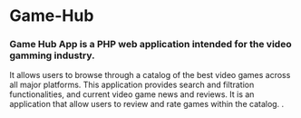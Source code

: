 # Game-Hub
### Game Hub App is a PHP web application intended for the video gamming industry. 
It allows users to browse through a catalog of the best video games across all major platforms. 
This application provides search and filtration functionalities, and current video game news and reviews. 
It is an application that allow users to review and rate games within the catalog. .
